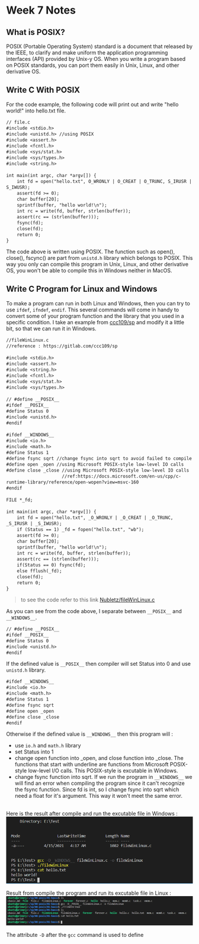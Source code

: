 # Week 7 Notes
## What is POSIX?
POSIX (Portable Operating System) standard is a  document that released by the IEEE, to clarify and make uniform the application programming interfaces (API) provided by Unix-y OS. When you write a program based on POSIX standards, you can port them easily in Unix, Linux, and other derivative OS.

## Write C With POSIX
For the code example, the following code will print out and write "hello world!" into hello.txt file.
```
// file.c
#include <stdio.h>
#include <unistd.h> //using POSIX
#include <assert.h>
#include <fcntl.h>
#include <sys/stat.h>
#include <sys/types.h>
#include <string.h>

int main(int argc, char *argv[]) {
    int fd = open("hello.txt", O_WRONLY | O_CREAT | O_TRUNC, S_IRUSR | S_IWUSR);
    assert(fd >= 0);
    char buffer[20];
    sprintf(buffer, "hello world!\n");
    int rc = write(fd, buffer, strlen(buffer));
    assert(rc == (strlen(buffer)));
    fsync(fd);
    close(fd);
    return 0;
}
```
The code above is written using POSIX. The function such as open(), close(), fscync() are part from `unistd.h` library which belongs to POSIX. This way you only can compile this program in Unix, Linux, and other derivative OS, you won't be able to compile this in Windows neither in MacOS.

## Write C Program for Linux and Windows
To make a program can run in both Linux and Windows, then you can try to use `ifdef`, `ifndef`, `endif`. This several commands will come in handy to convert some of your program function and the library that you used in a specific condition. I take an example from [ccc109/sp](https://gitlab.com/ccc109/sp/-/blob/master/08-posix/01-basic/fileWinLinux.c) and modify it a little bit, so that we can run it in Windows.

```
//fileWinLinux.c
//reference : https://gitlab.com/ccc109/sp

#include <stdio.h>
#include <assert.h>
#include <string.h>
#include <fcntl.h>
#include <sys/stat.h>
#include <sys/types.h>

// #define __POSIX__
#ifdef __POSIX__
#define Status 0
#include <unistd.h>
#endif

#ifdef __WINDOWS__
#include <io.h>
#include <math.h>
#define Status 1
#define fsync sqrt //change fsync into sqrt to avoid failed to compile
#define open _open //using Microsoft POSIX-style low-level IO calls
#define close _close //using Microsoft POSIX-style low-level IO calls
                     //ref:https://docs.microsoft.com/en-us/cpp/c-runtime-library/reference/open-wopen?view=msvc-160
#endif

FILE *_fd;

int main(int argc, char *argv[]) {
    int fd = open("hello.txt", _O_WRONLY | _O_CREAT | _O_TRUNC, _S_IRUSR | _S_IWUSR);
    if (Status == 1) _fd = fopen("hello.txt", "wb");
    assert(fd >= 0);
    char buffer[20];
    sprintf(buffer, "hello world!\n");
    int rc = write(fd, buffer, strlen(buffer));
    assert(rc == (strlen(buffer)));
    if(Status == 0) fsync(fd);
    else fflush(_fd);
    close(fd);
    return 0;
}
```
> to see the code refer to this link [Nubletz/fileWinLinux.c](https://github.com/NubletZ/sp109b/my%20C%20code/fileWinLinux.c)

As you can see from the code above, I separate between `__POSIX__` and `__WINDOWS__`.

```
// #define __POSIX__
#ifdef __POSIX__
#define Status 0
#include <unistd.h>
#endif
```
If the defined value is `__POSIX__` then compiler will set Status into 0 and use `unistd.h` library.
```
#ifdef __WINDOWS__
#include <io.h>
#include <math.h>
#define Status 1
#define fsync sqrt
#define open _open
#define close _close
#endif
```
Otherwise if the defined value is `__WINDOWS__` then this program will :
* use `io.h` and `math.h` library
* set Status into 1
* change open function into _open, and close function into _close. The functions that start with underline are functions from Microsoft POSIX-style low-level I/O calls. This POSIX-style is excutable in Windows.
* change fsync function into sqrt. If we run the program in `__WINDOWS__` we will find an error when compiling the program since it can't recognize the fsync function. Since fd is int, so I change fsync into sqrt which need a float for it's argument. This way it won't meet the same error.

<br>
Here is the result after compile and run the excutable file in Windows :
<img src="winFileC.PNG" alt="for code 1" title="for code 1" width="550" />

<br>

Result from compile the program and run its excutable file in Linux :
<img src="linFileC.PNG" alt="for code 1" title="for code 1" width="900" />

The attribute `-D` after the `gcc` command is used to define